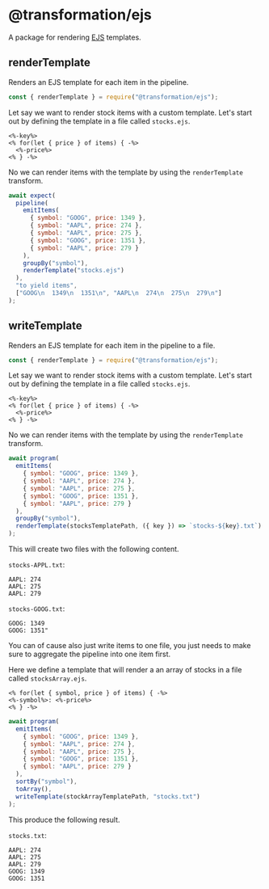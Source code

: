 # @transformation/ejs

A package for rendering [EJS](https://ejs.co/) templates.

## renderTemplate

Renders an EJS template for each item in the pipeline.

```js
const { renderTemplate } = require("@transformation/ejs");
```

Let say we want to render stock items with a custom template. Let's start out by defining the template in a file called `stocks.ejs`.

```ejs
<%-key%>
<% for(let { price } of items) { -%>
  <%-price%>
<% } -%>
```

No we can render items with the template by using the `renderTemplate` transform.

```js
await expect(
  pipeline(
    emitItems(
      { symbol: "GOOG", price: 1349 },
      { symbol: "AAPL", price: 274 },
      { symbol: "AAPL", price: 275 },
      { symbol: "GOOG", price: 1351 },
      { symbol: "AAPL", price: 279 }
    ),
    groupBy("symbol"),
    renderTemplate("stocks.ejs")
  ),
  "to yield items",
  ["GOOG\n  1349\n  1351\n", "AAPL\n  274\n  275\n  279\n"]
);
```

## writeTemplate

Renders an EJS template for each item in the pipeline to a file.

```js
const { renderTemplate } = require("@transformation/ejs");
```

Let say we want to render stock items with a custom template. Let's start out by defining the template in a file called `stocks.ejs`.

```ejs
<%-key%>
<% for(let { price } of items) { -%>
  <%-price%>
<% } -%>
```

No we can render items with the template by using the `renderTemplate` transform.

```js
await program(
  emitItems(
    { symbol: "GOOG", price: 1349 },
    { symbol: "AAPL", price: 274 },
    { symbol: "AAPL", price: 275 },
    { symbol: "GOOG", price: 1351 },
    { symbol: "AAPL", price: 279 }
  ),
  groupBy("symbol"),
  renderTemplate(stocksTemplatePath, ({ key }) => `stocks-${key}.txt`)
);
```

This will create two files with the following content.

`stocks-APPL.txt`:

```
AAPL: 274
AAPL: 275
AAPL: 279
```

`stocks-GOOG.txt`:

```
GOOG: 1349
GOOG: 1351"
```

You can of cause also just write items to one file, you just needs to make sure to aggregate the pipeline into one item first.

Here we define a template that will render a an array of stocks in a file called `stocksArray.ejs`.

```ejs
<% for(let { symbol, price } of items) { -%>
<%-symbol%>: <%-price%>
<% } -%>
```

```js
await program(
  emitItems(
    { symbol: "GOOG", price: 1349 },
    { symbol: "AAPL", price: 274 },
    { symbol: "AAPL", price: 275 },
    { symbol: "GOOG", price: 1351 },
    { symbol: "AAPL", price: 279 }
  ),
  sortBy("symbol"),
  toArray(),
  writeTemplate(stockArrayTemplatePath, "stocks.txt")
);
```

This produce the following result.

`stocks.txt`:

```
AAPL: 274
AAPL: 275
AAPL: 279
GOOG: 1349
GOOG: 1351
```
